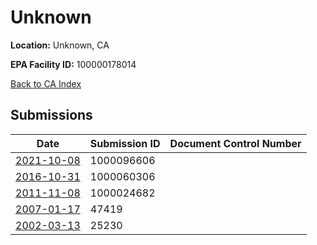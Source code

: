 # Unknown

**Location:** Unknown, CA

**EPA Facility ID:** 100000178014

[Back to CA Index](../../index.md)

## Submissions

| Date | Submission ID | Document Control Number |
|------|--------------|-------------------------|
| [2021-10-08](submissions/1000096606.md) | 1000096606 |  |
| [2016-10-31](submissions/1000060306.md) | 1000060306 |  |
| [2011-11-08](submissions/1000024682.md) | 1000024682 |  |
| [2007-01-17](submissions/47419.md) | 47419 |  |
| [2002-03-13](submissions/25230.md) | 25230 |  |
